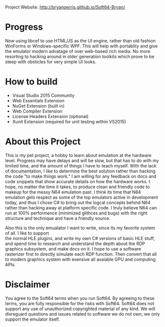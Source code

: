 
Project Website: http://bryanperris.github.io/Soft64-Bryan/

# Progress #
Now using libcef to use HTML/JS as the UI engine, rather than old fashion WinForms or Windows-specific WPF.  This will help with portablity and give the emulator modern advatage of over web-based rich media.  No more resorting to hacking around in older generation toolkits which prove to be steep with obsticles for very simple UI looks.

# How to build #
- Visual Studio 2015 Community
- Web Essentials Extension
- NuGet Extension (built in)
- Web Compiler Extension
- License Headers Extension (optional)
- Xunit Extension (required for unit testing within VS2015)

# About this Project #
This is my pet project, a hobby to learn about emulation at the hardware level.  Progress may have delays and will be slow, but that has to do with my limited time, and the amount of things I have to teach myself.  With the lack of documentation, I like to determine the best solution rather than hacking the code "to make things work."  I am willing for any feedback on docs and code snippets that show accurate details on how the hardware works.  I hope, no matter the time it takes, to produce clean and friendly code to makeup for the messy N64 emulation past.  I think its time that N64 emulation gets respect as some of the top emulators active in development today, and thus I chose C# to bring out the logcal concepts behind N64 rather than hacking away at platform specific code.  I truly believe N64 can run at 100% performence (minimized glithces and bugs) with the right structure and technique and have a friendly source.  
  
Also this is the only emualator I want to write, since its my favorite system of all.  I like to support  
the normal HLE plugins, and write my own C# versions of basic HLE stuff, and spend time to research and understand the depth about the RDP graphics subsystem, and make docs on it.  I hope to use a software rasterizer first to directly simulate
each RDP function.  Then convert that all to modern graphics system with exensive all avaiable GPU and computing APIs.  
  
# Disclaimer #
You agree to the Soft64 terms when you run Soft64.  By agreeing to these terms, you are fully responsible for the risks with Soft64.  Soft64 does not support any use of unauthorized copyrighted material of any kind.  We will disreguard questions and issues related to software we do not own, we only support the emulator itself.

